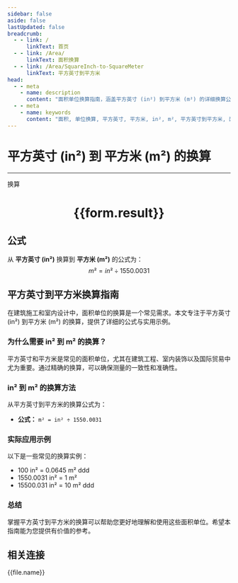 ```yaml
---
sidebar: false
aside: false
lastUpdated: false
breadcrumb:
  - - link: /
      linkText: 首页
  - - link: /Area/
      linkText: 面积换算
  - - link: /Area/SquareInch-to-SquareMeter
      linkText: 平方英寸到平方米
head:
  - - meta
    - name: description
      content: "面积单位换算指南，涵盖平方英寸 (in²) 到平方米 (m²) 的详细换算公式与说明。"
  - - meta
    - name: keywords
      content: "面积, 单位换算, 平方英寸, 平方米, in², m², 平方英寸到平方米, 面积换算指南"
---
```

# 平方英寸 (in²) 到 平方米 (m²) 的换算
---
<script setup>
import { onMounted, reactive, inject, ref } from 'vue'
import { NButton, NForm, NFormItem, NInput, NInputNumber, NSelect, NCard, useMessage,NGrid ,NGi } from 'naive-ui'
import { defineClientComponent } from 'vitepress'
import { Area } from '../../files';

const convert = inject('convert')

const form = reactive({
  number: null,
  result: '',
})

const convertHandler = () => {
  if (form.number !== null && !isNaN(form.number)) {
    const convertedValue = parseFloat(form.number) / 1550.0031
    form.result = `${form.number}in² = ${convertedValue.toFixed(4)}m²`
  } else {
    form.result = '请输入有效的数值。'
  }
}
</script>

<n-form size="large" :model="form">
  <n-form-item label="平方英寸 (in²)">
    <n-input-number v-model:value="form.number" placeholder="输入平方英寸" style="width: 100%" />
  </n-form-item>
  <n-form-item>
    <n-button type="primary" @click="convertHandler" block>换算</n-button>
  </n-form-item>
</n-form>

<n-card  embedded :bordered="false" hoverable>
  <div  style="text-align:center">
    <h1>{{form.result}}</h1>
  </div>
</n-card>

## 公式

从 **平方英寸 (in²)** 换算到 **平方米 (m²)** 的公式为：
$$ m² = in² \div 1550.0031 $$

## 平方英寸到平方米换算指南

在建筑施工和室内设计中，面积单位的换算是一个常见需求。本文专注于平方英寸 (in²) 到平方米 (m²) 的换算，提供了详细的公式与实用示例。

### 为什么需要 in² 到 m² 的换算？

平方英寸和平方米是常见的面积单位，尤其在建筑工程、室内装饰以及国际贸易中尤为重要。通过精确的换算，可以确保测量的一致性和准确性。

### in² 到 m² 的换算方法

从平方英寸到平方米的换算公式为：

- **公式：** `m² = in² ÷ 1550.0031`

### 实际应用示例

以下是一些常见的换算实例：

- 100 in² = 0.0645 m²
ddd
- 1550.0031 in² = 1 m²
- 15500.031 in² = 10 m²
ddd

### 总结

掌握平方英寸到平方米的换算可以帮助您更好地理解和使用这些面积单位。希望本指南能为您提供有价值的参考。

## 相关连接
<n-grid x-gap="12" :cols="3">
  <n-gi v-for="(file, index) in Area" :key="index">
    <n-button
      text
      tag="a"
      :href="file.path"
      type="primary"
    >
      {{file.name}}
    </n-button>
  </n-gi>
</n-grid>